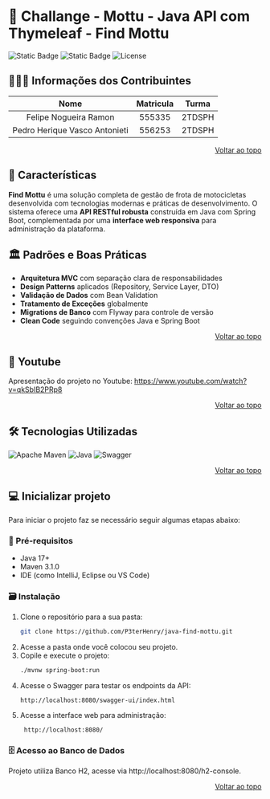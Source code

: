 <a id="readme-top"></a>

# 📱 Challange - Mottu - Java API com Thymeleaf - Find Mottu

![Static Badge](https://img.shields.io/badge/build-passing-brightgreen) ![Static Badge](https://img.shields.io/badge/Version-1.0.3-black) ![License](https://img.shields.io/badge/license-MIT-lightgrey)

## 🧑‍🤝‍🧑 Informações dos Contribuintes

| Nome | Matricula | Turma |
| :------------: | :------------: | :------------: |
| Felipe Nogueira Ramon | 555335 | 2TDSPH |
| Pedro Herique Vasco Antonieti | 556253 | 2TDSPH |
<p align="right"><a href="#readme-top">Voltar ao topo</a></p>

## 🚩 Características

**Find Mottu** é uma solução completa de gestão de frota de motocicletas desenvolvida com tecnologias modernas e práticas de desenvolvimento. O sistema oferece uma **API RESTful robusta** construída em Java com Spring Boot, complementada por uma **interface web responsiva** para administração da plataforma.

## 🏛️ Padrões e Boas Práticas

- **Arquitetura MVC** com separação clara de responsabilidades
- **Design Patterns** aplicados (Repository, Service Layer, DTO)
- **Validação de Dados** com Bean Validation
- **Tratamento de Exceções** globalmente
- **Migrations de Banco** com Flyway para controle de versão
- **Clean Code** seguindo convenções Java e Spring Boot

<p align="right"><a href="#readme-top">Voltar ao topo</a></p>

## 🎥 Youtube

Apresentação do projeto no Youtube: https://www.youtube.com/watch?v=qkSbIB2PRp8

<p align="right"><a href="#readme-top">Voltar ao topo</a></p>


## 🛠️ Tecnologias Utilizadas

![Apache Maven](https://img.shields.io/badge/Apache%20Maven-C71A36?style=for-the-badge&logo=Apache%20Maven&logoColor=white)
![Java](https://img.shields.io/badge/java-%23ED8B00.svg?style=for-the-badge&logo=openjdk&logoColor=white)
![Swagger](https://img.shields.io/badge/-Swagger-%23Clojure?style=for-the-badge&logo=swagger&logoColor=white)

<p align="right"><a href="#readme-top">Voltar ao topo</a></p>

## 💻 Inicializar projeto

Para iniciar o projeto faz se necessário seguir algumas etapas abaixo:

### 📝 Pré-requisitos

- Java 17+
- Maven 3.1.0
- IDE (como IntelliJ, Eclipse ou VS Code)

### 🗃️ Instalação
1. Clone o repositório para a sua pasta:
    ```sh
    git clone https://github.com/P3terHenry/java-find-mottu.git
    ```
2. Acesse a pasta onde você colocou seu projeto.
3. Copile e execute o projeto:
   ```sh
   ./mvnw spring-boot:run
   ```
4. Acesse o Swagger para testar os endpoints da API:
   ```link
   http://localhost:8080/swagger-ui/index.html
   ```
5. Acesse a interface web para administração:
   ```link
    http://localhost:8080/
    ```
### 🗄️ Acesso ao Banco de Dados
Projeto utiliza Banco H2, acesse via http://localhost:8080/h2-console.
<p align="right"><a href="#readme-top">Voltar ao topo</a></p>
